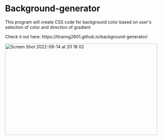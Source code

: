 # Background-generator
<p>This program will create CSS code for background color based on user's selection of color and direction of gradient</p>
<p>Check it out here: https://ttranng2601.github.io/background-generator/ </p>
<p><img width="500" height="300" alt="Screen Shot 2022-06-14 at 20 18 02" src="https://user-images.githubusercontent.com/98120384/173715840-0d354f98-ef0b-4f8d-8adc-eea18aba4b48.png">
